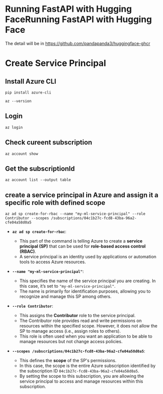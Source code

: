 



# Running FastAPI with Hugging FaceRunning FastAPI with Hugging Face

The detail will be in https://github.com/pandapanda3/huggingface-ghcr



# Create Service Principal

## Install Azure CLI
`pip install azure-cli`

`az --version`

## Login
`az login`

## Check cureent subscription
`az account show
`
## Get the subscriptionId 
`az account list --output table
`

## create a service principal in Azure and assign it a specific role with defined scope
`az ad sp create-for-rbac --name "my-ml-service-principal" --role Contributor --scopes /subscriptions/04c1b27c-fcd8-43ba-96a2-cfe04a58d0a5
`

- **`az ad sp create-for-rbac`**:
  - This part of the command is telling Azure to create a **service principal (SP)** that can be used for **role-based access control (RBAC)**.
  - A service principal is an identity used by applications or automation tools to access Azure resources.

- **`--name "my-ml-service-principal"`**:
  - This specifies the name of the service principal you are creating. In this case, it’s set to `"my-ml-service-principal"`.
  - The name is primarily for identification purposes, allowing you to recognize and manage this SP among others.

- **`--role Contributor`**:
  - This assigns the **Contributor** role to the service principal.
  - The Contributor role provides read and write permissions on resources within the specified scope. However, it does not allow the SP to manage access (i.e., assign roles to others).
  - This role is often used when you want an application to be able to manage resources but not change access policies.

- **`--scopes /subscriptions/04c1b27c-fcd8-43ba-96a2-cfe04a58d0a5`**:
  - This defines the **scope** of the SP's permissions.
  - In this case, the scope is the entire Azure subscription identified by the subscription ID `04c1b27c-fcd8-43ba-96a2-cfe04a58d0a5`.
  - By setting the scope to this subscription, you are allowing the service principal to access and manage resources within this subscription.
